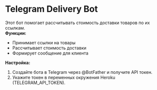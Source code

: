 
# Telegram Delivery Bot

Этот бот помогает рассчитывать стоимость доставки товаров по их ссылкам.  
**Функции:**  
- Принимает ссылки на товары  
- Рассчитывает стоимость доставки  
- Формирует сообщение для клиента  

**Настройка:**  
1. Создайте бота в Telegram через @BotFather и получите API токен.  
2. Укажите токен в переменных окружения Heroku (TELEGRAM_API_TOKEN).  
